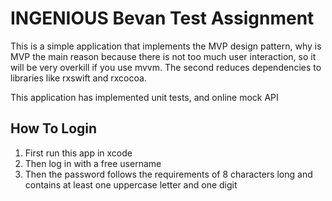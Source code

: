 # INGENIOUS Bevan Test Assignment

This is a simple application that implements the MVP design pattern, why is MVP the main reason because there is not too much user interaction, so it will be very overkill if you use mvvm. The second reduces dependencies to libraries like rxswift and rxcocoa.

This application has implemented unit tests, and online mock API 







## How To Login
1. First run this app in xcode
2. Then log in with a free username
3. Then the password follows the requirements of 8 characters long and contains at least one uppercase letter and one digit


